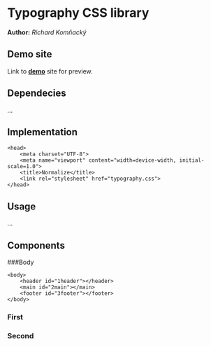 # Typography CSS library
**Author:** *Richard Komňacký*
## Demo site
Link to **[demo](http://www.github.io)** site for preview.
## Dependecies
...


## Implementation
```
<head>
    <meta charset="UTF-8">
    <meta name="viewport" content="width=device-width, initial-scale=1.0">
    <title>Normalize</title>
    <link rel="stylesheet" href="typography.css">
</head>
```
## Usage
...
## Components
###Body
```
<body>
    <header id="1header"></header>
    <main id="2main"></main>
    <footer id="3footer"></footer>
</body>
```
### First
### Second

